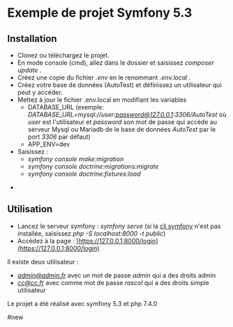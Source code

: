 # Exemple de projet Symfony 5.3  

## Installation

* Clonez ou téléchargez le projet.
* En mode console (cmd), allez dans le dossier et saisissez *composer update* .
* Créez une copie du fichier *.env* en le renommant *.env.local* .
* Créez votre base de données (AutoTest) et définissez un utilisateur qui peut y accéder.
* Mettez à jour le fichier .env.local en modifiant les variables 
     * DATABASE_URL (exemple: *DATABASE_URL=mysql://user:password@127.0.0.1:3306/AutoTest* où *user* est l'utilisateur et *password* son mot de passe qui accède au serveur Mysql ou Mariadb de le base de données *AutoTest* par le port *3306* par défaut)
     * APP_ENV=dev
* Saisissez :
     * *symfony console make:migration*
     * *symfony console doctrine:migrations:migrate*
     * *symfony console doctrine:fixtures:load*
  
-
## Utilisation
 
* Lancez le serveur symfony : *symfony serve* (si la [cli symfony](https://symfony.com/download) n'est pas installée, saisissez *php -S localhost:8000 -t public*)
* Accédez à la page : [https://127.0.0.1:8000/login](https://127.0.0.1:8000/login)


Il existe deux utilisateur :
- *admin@admin.fr* avec un mot de passe *admin* qui a des droits admin
- *cc@cc.fr* avec comme mot de passe *rascol* qui a des droits simple utilisateur

Le projet a été réalisé avec symfony 5.3 et php 7.4.0

#new
